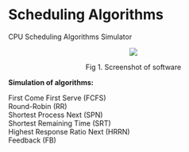 # Scheduling Algorithms
CPU Scheduling Algorithms Simulator

<p align="center">
  <img src="https://github.com/sajadafaghiy/SchedulingAlgorithms/blob/master/SchedulingAlgorithms/Screenshots/form.jpg"/>
</p>
<p align="center">Fig 1. Screenshot of software</p>

**Simulation of algorithms:**

First Come First Serve (FCFS)  
Round-Robin (RR)  
Shortest Process Next (SPN)  
Shortest Remaining Time (SRT)  
Highest Response Ratio Next (HRRN)  
Feedback (FB)  
